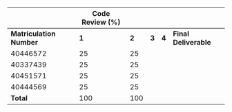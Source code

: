 |                      | Code Review (%) |   |   |   |                   |
|----------------------|-----------------|---|---|---|-------------------|
| **Matriculation Number** | **1**               | **2** | **3** | **4** | **Final Deliverable** |
| 40446572             | 25              | 25  |   |   |                   |
| 40337439             | 25              | 25  |   |   |                   |
| 40451571             | 25              | 25  |   |   |                   |
| 40444569             | 25              | 25  |   |   |                   |
| **Total**                | 100             | 100  |   |   |                   |
